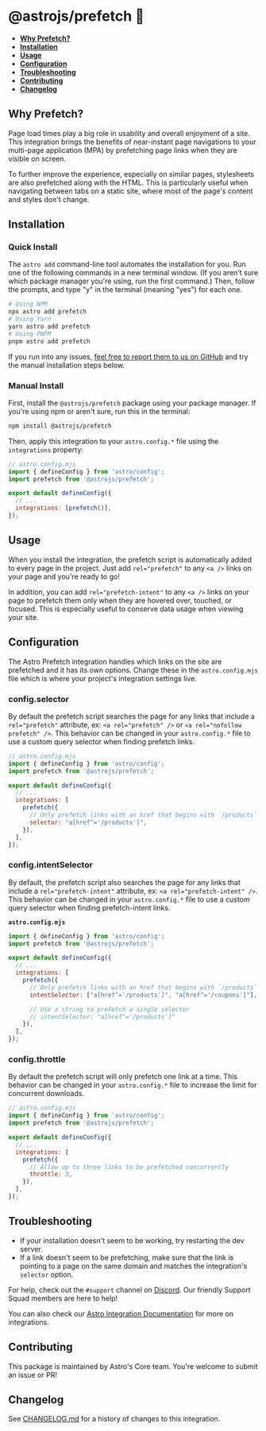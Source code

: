 # @astrojs/prefetch 🔗

- <strong>[Why Prefetch?](#why-prefetch)</strong>
- <strong>[Installation](#installation)</strong>
- <strong>[Usage](#usage)</strong>
- <strong>[Configuration](#configuration)</strong>
- <strong>[Troubleshooting](#troubleshooting)</strong>
- <strong>[Contributing](#contributing)</strong>
- <strong>[Changelog](#changelog)</strong>

## Why Prefetch?

Page load times play a big role in usability and overall enjoyment of a site. This integration brings the benefits of near-instant page navigations to your multi-page application (MPA) by prefetching page links when they are visible on screen.

To further improve the experience, especially on similar pages, stylesheets are also prefetched along with the HTML. This is particularly useful when navigating between tabs on a static site, where most of the page's content and styles don't change.

## Installation

### Quick Install

The `astro add` command-line tool automates the installation for you. Run one of the following commands in a new terminal window. (If you aren't sure which package manager you're using, run the first command.) Then, follow the prompts, and type "y" in the terminal (meaning "yes") for each one.

```sh
# Using NPM
npx astro add prefetch
# Using Yarn
yarn astro add prefetch
# Using PNPM
pnpm astro add prefetch
```

If you run into any issues, [feel free to report them to us on GitHub](https://github.com/withastro/astro/issues) and try the manual installation steps below.

### Manual Install

First, install the `@astrojs/prefetch` package using your package manager. If you're using npm or aren't sure, run this in the terminal:

```sh
npm install @astrojs/prefetch
```

Then, apply this integration to your `astro.config.*` file using the `integrations` property:

```js ins={3} "prefetch()"
// astro.config.mjs
import { defineConfig } from 'astro/config';
import prefetch from '@astrojs/prefetch';

export default defineConfig({
  // ...
  integrations: [prefetch()],
});
```

## Usage

When you install the integration, the prefetch script is automatically added to every page in the project. Just add `rel="prefetch"` to any `<a />` links on your page and you're ready to go!

In addition, you can add `rel="prefetch-intent"` to any `<a />` links on your page to prefetch them only when they are hovered over, touched, or focused. This is especially useful to conserve data usage when viewing your site.

## Configuration

The Astro Prefetch integration handles which links on the site are prefetched and it has its own options. Change these in the `astro.config.mjs` file which is where your project's integration settings live.

### config.selector

By default the prefetch script searches the page for any links that include a `rel="prefetch"` attribute, ex: `<a rel="prefetch" />` or `<a rel="nofollow prefetch" />`. This behavior can be changed in your `astro.config.*` file to use a custom query selector when finding prefetch links.

```js
// astro.config.mjs
import { defineConfig } from 'astro/config';
import prefetch from '@astrojs/prefetch';

export default defineConfig({
  // ...
  integrations: [
    prefetch({
      // Only prefetch links with an href that begins with `/products`
      selector: "a[href^='/products']",
    }),
  ],
});
```

### config.intentSelector

By default, the prefetch script also searches the page for any links that include a `rel="prefetch-intent"` attribute, ex: `<a rel="prefetch-intent" />`. This behavior can be changed in your `astro.config.*` file to use a custom query selector when finding prefetch-intent links.

**`astro.config.mjs`**

```js
import { defineConfig } from 'astro/config';
import prefetch from '@astrojs/prefetch';

export default defineConfig({
  // ...
  integrations: [
    prefetch({
      // Only prefetch links with an href that begins with `/products` or `/coupons`
      intentSelector: ["a[href^='/products']", "a[href^='/coupons']"],

      // Use a string to prefetch a single selector
      // intentSelector: "a[href^='/products']"
    }),
  ],
});
```

### config.throttle

By default the prefetch script will only prefetch one link at a time. This behavior can be changed in your `astro.config.*` file to increase the limit for concurrent downloads.

```js
// astro.config.mjs
import { defineConfig } from 'astro/config';
import prefetch from '@astrojs/prefetch';

export default defineConfig({
  // ...
  integrations: [
    prefetch({
      // Allow up to three links to be prefetched concurrently
      throttle: 3,
    }),
  ],
});
```

## Troubleshooting

- If your installation doesn't seem to be working, try restarting the dev server.
- If a link doesn't seem to be prefetching, make sure that the link is pointing to a page on the same domain and matches the integration's `selector` option.

For help, check out the `#support` channel on [Discord](https://astro.build/chat). Our friendly Support Squad members are here to help!

You can also check our [Astro Integration Documentation][astro-integration] for more on integrations.

## Contributing

This package is maintained by Astro's Core team. You're welcome to submit an issue or PR!

## Changelog

See [CHANGELOG.md](CHANGELOG.md) for a history of changes to this integration.

[astro-integration]: https://docs.astro.build/en/guides/integrations-guide/
